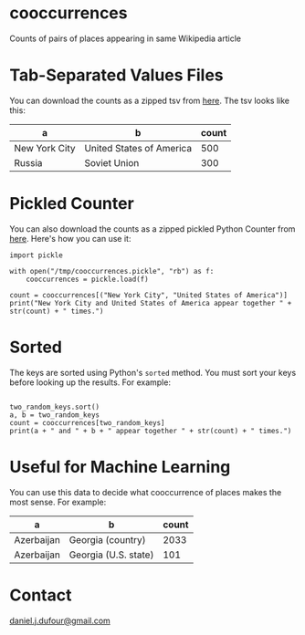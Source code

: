 # cooccurrences
Counts of pairs of places appearing in same Wikipedia article

# Tab-Separated Values Files
You can download the counts as a zipped tsv from [here](https://s3.amazonaws.com/firstdraftgis/cooccurrences.tsv.zip).  The tsv looks like this:

| a             | b                        | count |
| ------------- | ------------------------ | ----- |
| New York City | United States of America | 500   |
| Russia        | Soviet Union             | 300   |

# Pickled Counter
You can also download the counts as a zipped pickled Python Counter from [here](https://s3.amazonaws.com/firstdraftgis/cooccurrences.pickle.zip).  Here's how you can use it:
```
import pickle

with open("/tmp/cooccurrences.pickle", "rb") as f:
    cooccurrences = pickle.load(f)

count = cooccurrences[("New York City", "United States of America")]
print("New York City and United States of America appear together " + str(count) + " times.")
```

# Sorted
The keys are sorted using Python's `sorted` method.  You must sort your keys before looking up the results.  For example:
```

two_random_keys.sort()
a, b = two_random_keys
count = cooccurrences[two_random_keys]
print(a + " and " + b + " appear together " + str(count) + " times.")
```

# Useful for Machine Learning
You can use this data to decide what cooccurrence of places makes the most sense.  For example:

| a          | b                    | count |
| ---------- | -------------------- | ----- |
| Azerbaijan | Georgia (country)    | 2033  |
| Azerbaijan | Georgia (U.S. state) | 101   |

# Contact
daniel.j.dufour@gmail.com
